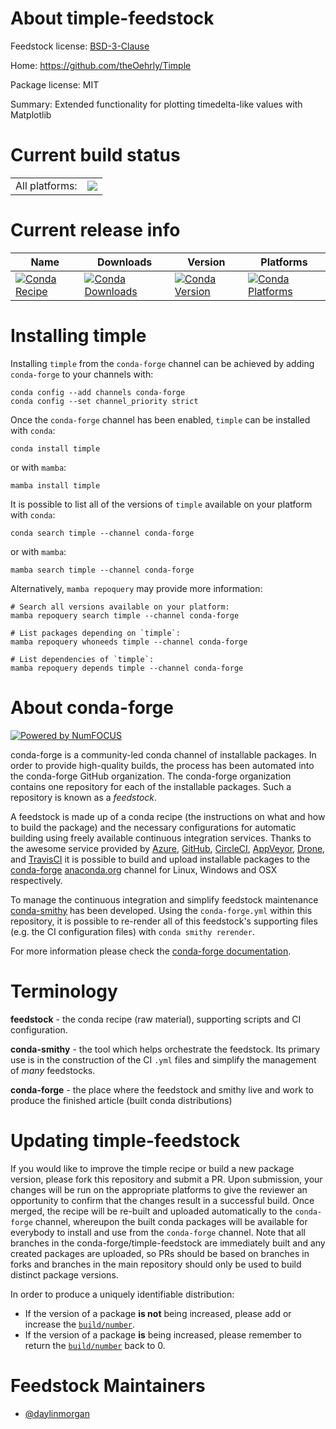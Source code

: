 About timple-feedstock
======================

Feedstock license: [BSD-3-Clause](https://github.com/conda-forge/timple-feedstock/blob/main/LICENSE.txt)

Home: https://github.com/theOehrly/Timple

Package license: MIT

Summary: Extended functionality for plotting timedelta-like values with Matplotlib

Current build status
====================


<table><tr><td>All platforms:</td>
    <td>
      <a href="https://dev.azure.com/conda-forge/feedstock-builds/_build/latest?definitionId=18876&branchName=main">
        <img src="https://dev.azure.com/conda-forge/feedstock-builds/_apis/build/status/timple-feedstock?branchName=main">
      </a>
    </td>
  </tr>
</table>

Current release info
====================

| Name | Downloads | Version | Platforms |
| --- | --- | --- | --- |
| [![Conda Recipe](https://img.shields.io/badge/recipe-timple-green.svg)](https://anaconda.org/conda-forge/timple) | [![Conda Downloads](https://img.shields.io/conda/dn/conda-forge/timple.svg)](https://anaconda.org/conda-forge/timple) | [![Conda Version](https://img.shields.io/conda/vn/conda-forge/timple.svg)](https://anaconda.org/conda-forge/timple) | [![Conda Platforms](https://img.shields.io/conda/pn/conda-forge/timple.svg)](https://anaconda.org/conda-forge/timple) |

Installing timple
=================

Installing `timple` from the `conda-forge` channel can be achieved by adding `conda-forge` to your channels with:

```
conda config --add channels conda-forge
conda config --set channel_priority strict
```

Once the `conda-forge` channel has been enabled, `timple` can be installed with `conda`:

```
conda install timple
```

or with `mamba`:

```
mamba install timple
```

It is possible to list all of the versions of `timple` available on your platform with `conda`:

```
conda search timple --channel conda-forge
```

or with `mamba`:

```
mamba search timple --channel conda-forge
```

Alternatively, `mamba repoquery` may provide more information:

```
# Search all versions available on your platform:
mamba repoquery search timple --channel conda-forge

# List packages depending on `timple`:
mamba repoquery whoneeds timple --channel conda-forge

# List dependencies of `timple`:
mamba repoquery depends timple --channel conda-forge
```


About conda-forge
=================

[![Powered by
NumFOCUS](https://img.shields.io/badge/powered%20by-NumFOCUS-orange.svg?style=flat&colorA=E1523D&colorB=007D8A)](https://numfocus.org)

conda-forge is a community-led conda channel of installable packages.
In order to provide high-quality builds, the process has been automated into the
conda-forge GitHub organization. The conda-forge organization contains one repository
for each of the installable packages. Such a repository is known as a *feedstock*.

A feedstock is made up of a conda recipe (the instructions on what and how to build
the package) and the necessary configurations for automatic building using freely
available continuous integration services. Thanks to the awesome service provided by
[Azure](https://azure.microsoft.com/en-us/services/devops/), [GitHub](https://github.com/),
[CircleCI](https://circleci.com/), [AppVeyor](https://www.appveyor.com/),
[Drone](https://cloud.drone.io/welcome), and [TravisCI](https://travis-ci.com/)
it is possible to build and upload installable packages to the
[conda-forge](https://anaconda.org/conda-forge) [anaconda.org](https://anaconda.org/)
channel for Linux, Windows and OSX respectively.

To manage the continuous integration and simplify feedstock maintenance
[conda-smithy](https://github.com/conda-forge/conda-smithy) has been developed.
Using the ``conda-forge.yml`` within this repository, it is possible to re-render all of
this feedstock's supporting files (e.g. the CI configuration files) with ``conda smithy rerender``.

For more information please check the [conda-forge documentation](https://conda-forge.org/docs/).

Terminology
===========

**feedstock** - the conda recipe (raw material), supporting scripts and CI configuration.

**conda-smithy** - the tool which helps orchestrate the feedstock.
                   Its primary use is in the construction of the CI ``.yml`` files
                   and simplify the management of *many* feedstocks.

**conda-forge** - the place where the feedstock and smithy live and work to
                  produce the finished article (built conda distributions)


Updating timple-feedstock
=========================

If you would like to improve the timple recipe or build a new
package version, please fork this repository and submit a PR. Upon submission,
your changes will be run on the appropriate platforms to give the reviewer an
opportunity to confirm that the changes result in a successful build. Once
merged, the recipe will be re-built and uploaded automatically to the
`conda-forge` channel, whereupon the built conda packages will be available for
everybody to install and use from the `conda-forge` channel.
Note that all branches in the conda-forge/timple-feedstock are
immediately built and any created packages are uploaded, so PRs should be based
on branches in forks and branches in the main repository should only be used to
build distinct package versions.

In order to produce a uniquely identifiable distribution:
 * If the version of a package **is not** being increased, please add or increase
   the [``build/number``](https://docs.conda.io/projects/conda-build/en/latest/resources/define-metadata.html#build-number-and-string).
 * If the version of a package **is** being increased, please remember to return
   the [``build/number``](https://docs.conda.io/projects/conda-build/en/latest/resources/define-metadata.html#build-number-and-string)
   back to 0.

Feedstock Maintainers
=====================

* [@daylinmorgan](https://github.com/daylinmorgan/)

